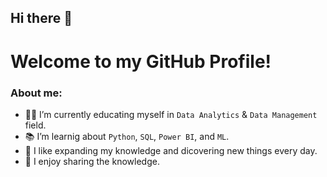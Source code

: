 ## Hi there 👋

# Welcome to my GitHub Profile!



### About me:

- 👨‍🎓 I’m currently educating myself in ```Data Analytics``` & ```Data Management``` field.
- 📚 I’m learnig about ```Python```, ```SQL```, ```Power BI```, and ```ML```.
- 🔭 I like expanding my knowledge and dicovering new things every day. 
- 🌱 I enjoy sharing the knowledge.


<!--
**M0hannad/M0hannad** is a ✨ _special_ ✨ repository because its `README.md` (this file) appears on your GitHub profile.
Here are some ideas to get you started:
- 🔭 I’m currently working on ...
- 🌱 I’m currently learning ...
- 👯 I’m looking to collaborate on ...
- 🤔 I’m looking for help with ...
- 💬 Ask me about ...
- 📫 How to reach me: ...
- 😄 Pronouns: ...
- ⚡ Fun fact: ...
-->


